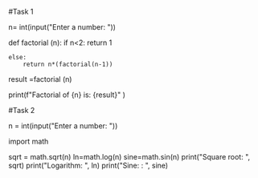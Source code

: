
#Task 1

n= int(input("Enter a number: "))



def factorial (n):
    if n<2:
        return 1

    else:
        return n*(factorial(n-1))

result =factorial (n)

print(f"Factorial of {n} is: {result}" )


#Task 2

n = int(input("Enter a number: "))

import math


sqrt = math.sqrt(n)
ln=math.log(n)
sine=math.sin(n)
print("Square root: ", sqrt)
print("Logarithm: ", ln)
print("Sine: : ", sine)


